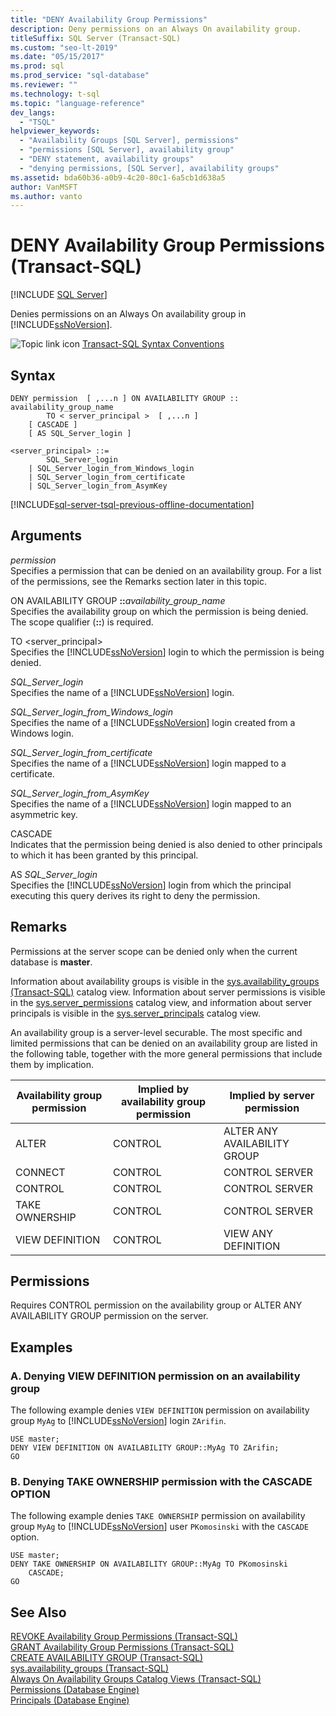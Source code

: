 ```yaml
---
title: "DENY Availability Group Permissions"
description: Deny permissions on an Always On availability group.
titleSuffix: SQL Server (Transact-SQL)
ms.custom: "seo-lt-2019"
ms.date: "05/15/2017"
ms.prod: sql
ms.prod_service: "sql-database"
ms.reviewer: ""
ms.technology: t-sql
ms.topic: "language-reference"
dev_langs: 
  - "TSQL"
helpviewer_keywords: 
  - "Availability Groups [SQL Server], permissions"
  - "permissions [SQL Server], availability group"
  - "DENY statement, availability groups"
  - "denying permissions, [SQL Server], availability groups"
ms.assetid: bda60b36-a0b9-4c20-80c1-6a5cb1d638a5
author: VanMSFT
ms.author: vanto
---
```

# DENY Availability Group Permissions (Transact-SQL)
[!INCLUDE [SQL Server](../../includes/applies-to-version/sqlserver.md)]

  Denies permissions on an Always On availability group in [!INCLUDE[ssNoVersion](../../includes/ssnoversion-md.md)].  
  
  
 ![Topic link icon](../../database-engine/configure-windows/media/topic-link.gif "Topic link icon") [Transact-SQL Syntax Conventions](../../t-sql/language-elements/transact-sql-syntax-conventions-transact-sql.md)  
  
## Syntax  
  
```syntaxsql
DENY permission  [ ,...n ] ON AVAILABILITY GROUP :: availability_group_name  
        TO < server_principal >  [ ,...n ]  
    [ CASCADE ]  
    [ AS SQL_Server_login ]   
  
<server_principal> ::=   
        SQL_Server_login  
    | SQL_Server_login_from_Windows_login   
    | SQL_Server_login_from_certificate   
    | SQL_Server_login_from_AsymKey  
```  
  
[!INCLUDE[sql-server-tsql-previous-offline-documentation](../../includes/sql-server-tsql-previous-offline-documentation.md)]

## Arguments
 *permission*  
 Specifies a permission that can be denied on an availability group. For a list of the permissions, see the Remarks section later in this topic.  
  
 ON AVAILABILITY GROUP **::**_availability_group_name_  
 Specifies the availability group on which the permission is being denied. The scope qualifier (**::**) is required.  
  
 TO \<server_principal>  
 Specifies the [!INCLUDE[ssNoVersion](../../includes/ssnoversion-md.md)] login to which the permission is being denied.  
  
 *SQL_Server_login*  
 Specifies the name of a [!INCLUDE[ssNoVersion](../../includes/ssnoversion-md.md)] login.  
  
 *SQL_Server_login_from_Windows_login*  
 Specifies the name of a [!INCLUDE[ssNoVersion](../../includes/ssnoversion-md.md)] login created from a Windows login.  
  
 *SQL_Server_login_from_certificate*  
 Specifies the name of a [!INCLUDE[ssNoVersion](../../includes/ssnoversion-md.md)] login mapped to a certificate.  
  
 *SQL_Server_login_from_AsymKey*  
 Specifies the name of a [!INCLUDE[ssNoVersion](../../includes/ssnoversion-md.md)] login mapped to an asymmetric key.  
  
 CASCADE  
 Indicates that the permission being denied is also denied to other principals to which it has been granted by this principal.  
  
 AS *SQL_Server_login*  
 Specifies the [!INCLUDE[ssNoVersion](../../includes/ssnoversion-md.md)] login from which the principal executing this query derives its right to deny the permission.  
  
## Remarks  
 Permissions at the server scope can be denied only when the current database is **master**.  
  
 Information about availability groups is visible in the [sys.availability_groups &#40;Transact-SQL&#41;](../../relational-databases/system-catalog-views/sys-availability-groups-transact-sql.md) catalog view. Information about server permissions is visible in the [sys.server_permissions](../../relational-databases/system-catalog-views/sys-server-permissions-transact-sql.md) catalog view, and information about server principals is visible in the [sys.server_principals](../../relational-databases/system-catalog-views/sys-server-principals-transact-sql.md) catalog view.  
  
 An availability group is a server-level securable. The most specific and limited permissions that can be denied on an availability group are listed in the following table, together with the more general permissions that include them by implication.  
  
|Availability group permission|Implied by availability group permission|Implied by server permission|  
|-----------------------------------|----------------------------------------------|----------------------------------|  
|ALTER|CONTROL|ALTER ANY AVAILABILITY GROUP|  
|CONNECT|CONTROL|CONTROL SERVER|  
|CONTROL|CONTROL|CONTROL SERVER|  
|TAKE OWNERSHIP|CONTROL|CONTROL SERVER|  
|VIEW DEFINITION|CONTROL|VIEW ANY DEFINITION|  
  
## Permissions  
 Requires CONTROL permission on the availability group or ALTER ANY AVAILABILITY GROUP permission on the server.  
  
## Examples  
  
### A. Denying VIEW DEFINITION permission on an availability group  
 The following example denies `VIEW DEFINITION` permission on availability group `MyAg` to [!INCLUDE[ssNoVersion](../../includes/ssnoversion-md.md)] login `ZArifin`.  
  
```  
USE master;  
DENY VIEW DEFINITION ON AVAILABILITY GROUP::MyAg TO ZArifin;  
GO  
```  
  
### B. Denying TAKE OWNERSHIP permission with the CASCADE OPTION  
 The following example denies `TAKE OWNERSHIP` permission on availability group `MyAg` to [!INCLUDE[ssNoVersion](../../includes/ssnoversion-md.md)] user `PKomosinski` with the `CASCADE` option.  
  
```  
USE master;  
DENY TAKE OWNERSHIP ON AVAILABILITY GROUP::MyAg TO PKomosinski   
    CASCADE;  
GO  
```  
  
## See Also  
 [REVOKE Availability Group Permissions &#40;Transact-SQL&#41;](../../t-sql/statements/revoke-availability-group-permissions-transact-sql.md)   
 [GRANT Availability Group Permissions &#40;Transact-SQL&#41;](../../t-sql/statements/grant-availability-group-permissions-transact-sql.md)   
 [CREATE AVAILABILITY GROUP &#40;Transact-SQL&#41;](../../t-sql/statements/create-availability-group-transact-sql.md)   
 [sys.availability_groups &#40;Transact-SQL&#41;](../../relational-databases/system-catalog-views/sys-availability-groups-transact-sql.md)   
 [Always On Availability Groups Catalog Views &#40;Transact-SQL&#41;](../../relational-databases/system-catalog-views/always-on-availability-groups-catalog-views-transact-sql.md)   
 [Permissions &#40;Database Engine&#41;](../../relational-databases/security/permissions-database-engine.md)   
 [Principals &#40;Database Engine&#41;](../../relational-databases/security/authentication-access/principals-database-engine.md)  
  
  
